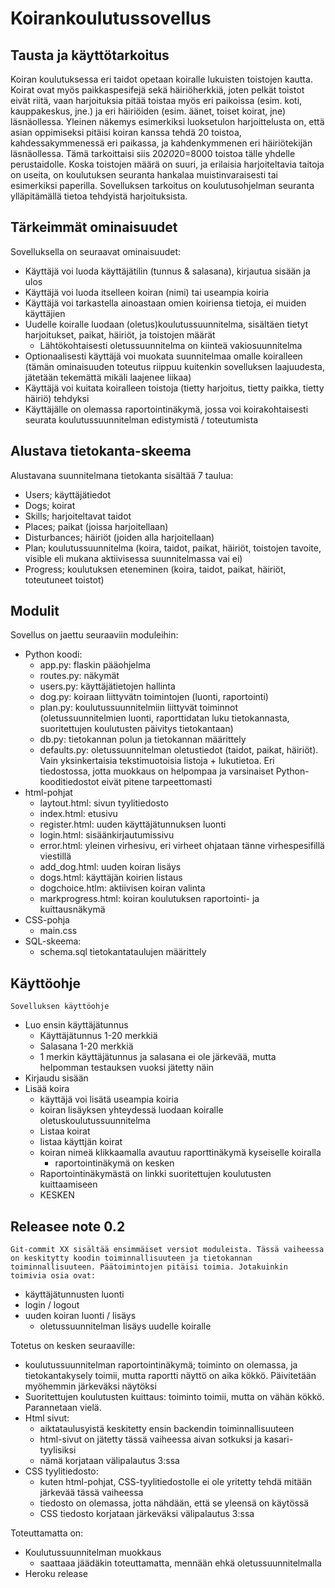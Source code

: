 # Koirankoulutussovellus #

## Tausta ja käyttötarkoitus ##

Koiran koulutuksessa eri taidot opetaan koiralle lukuisten toistojen kautta. Koirat ovat myös paikkaspesifejä sekä häiriöherkkiä, joten pelkät toistot eivät riitä, vaan harjoituksia pitää toistaa myös eri paikoissa (esim. koti, kauppakeskus, jne.) ja eri häiriöiden (esim. äänet, toiset koirat, jne) läsnäollessa. Yleinen näkemys esimerkiksi luoksetulon harjoittelusta on, että asian oppimiseksi pitäisi koiran kanssa tehdä 20 toistoa, kahdessakymmenessä eri paikassa, ja kahdenkymmenen eri häiriötekijän läsnäollessa. Tämä tarkoittaisi siis 20*20*20=8000 toistoa tälle yhdelle perustaidolle. Koska toistojen määrä on suuri, ja erilaisia harjoiteltavia taitoja on useita, on koulutuksen seuranta hankalaa muistinvaraisesti tai esimerkiksi paperilla. Sovelluksen tarkoitus on koulutusohjelman seuranta ylläpitämällä tietoa tehdyistä harjoituksista. 

## Tärkeimmät ominaisuudet ##
Sovelluksella on seuraavat ominaisuudet:
  * Käyttäjä voi luoda käyttäjätilin (tunnus & salasana), kirjautua sisään ja ulos
  * Käyttäjä voi luoda itselleen koiran (nimi) tai useampia koiria
  * Käyttäjä voi tarkastella ainoastaan omien koiriensa tietoja, ei muiden käyttäjien
  * Uudelle koiralle luodaan (oletus)koulutussuunnitelma, sisältäen tietyt harjoitukset, paikat, häiriöt, ja toistojen määrät
	* Lähtökohtaisesti oletussuunnitelma on kiinteä vakiosuunnitelma
   * Optionaalisesti käyttäjä voi muokata suunnitelmaa omalle koiralleen (tämän ominaisuuden toteutus riippuu kuitenkin sovelluksen laajuudesta, jätetään tekemättä mikäli laajenee liikaa)
  * Käyttäjä voi kuitata koiralleen toistoja (tietty harjoitus, tietty paikka, tietty häiriö) tehdyksi
  * Käyttäjälle on olemassa raportointinäkymä, jossa voi koirakohtaisesti seurata koulutussuunnitelman edistymistä / toteutumista


## Alustava tietokanta-skeema ##
Alustavana suunnitelmana tietokanta sisältää 7 taulua:
  * Users; käyttäjätiedot
  * Dogs; koirat
  * Skills; harjoiteltavat taidot
  * Places; paikat (joissa harjoitellaan)
  * Disturbances; häiriöt (joiden alla harjoitellaan)
  * Plan; koulutussuunnitelma (koira, taidot, paikat, häiriöt, toistojen tavoite, visible eli mukana aktiivisessa suunnitelmassa vai ei)
  * Progress; koulutuksen eteneminen (koira, taidot, paikat, häiriöt, toteutuneet toistot)
  
## Modulit
Sovellus on jaettu seuraaviin moduleihin:
  * Python koodi: 
    * app.py: flaskin pääohjelma
    * routes.py: näkymät
    * users.py: käyttäjätietojen hallinta
    * dog.py: koiraan liittyvätn toimintojen (luonti, raportointi) 
    * plan.py: koulutussuunnitelmiin liittyvät toiminnot (oletussuunnitelmien luonti, raporttidatan luku tietokannasta, suoritettujen koulutusten päivitys tietokantaan)
    * db.py: tietokannan polun ja tietokannan määrittely
    * defaults.py: oletussuunnitelman oletustiedot (taidot, paikat, häiriöt). Vain yksinkertaisia tekstimuotoisia listoja + lukutietoa. Eri tiedostossa, jotta muokkaus on helpompaa ja varsinaiset Python-kooditiedostot eivät pitene tarpeettomasti
  * html-pohjat
    * laytout.html: sivun tyylitiedosto
    * index.html: etusivu
    * register.html: uuden käyttäjätunnuksen luonti
    * login.html: sisäänkirjautumissivu
    * error.html: yleinen virhesivu, eri virheet ohjataan tänne virhespesifillä viestillä
    * add_dog.html: uuden koiran lisäys
    * dogs.html: käyttäjän koirien listaus
    * dogchoice.htlm: aktiivisen koiran valinta
    * markprogress.html: koiran koulutuksen raportointi- ja kuittausnäkymä 
  * CSS-pohja
    * main.css
  * SQL-skeema:
    * schema.sql tietokantataulujen määrittely
  


## Käyttöohje
	Sovelluksen käyttöohje
  * Luo ensin käyttäjätunnus 
    * Käyttäjätunnus 1-20 merkkiä
    * Salasana 1-20 merkkiä
    * 1 merkin käyttäjätunnus ja salasana ei ole järkevää, mutta helpomman testauksen vuoksi jätetty näin
  * Kirjaudu sisään
  * Lisää koira
    * käyttäjä voi lisätä useampia koiria
    * koiran lisäyksen yhteydessä luodaan koiralle oletuskoulutussuunnitelma
	* Listaa koirat
    * listaa käyttjän koirat
    * koiran nimeä klikkaamalla avautuu raporttinäkymä kyseiselle koiralla
      * raportointinäkymä on kesken
	* Raportointinäkymästä on linkki suoritettujen koulutusten kuittaamiseen
    * KESKEN
	
	
## Releasee note 0.2
	Git-commit XX sisältää ensimmäiset versiot moduleista. Tässä vaiheessa on keskitytty koodin toiminnallisuuteen ja tietokannan toiminnallisuuteen. Päätoimintojen pitäisi toimia. Jotakuinkin toimivia osia ovat: 
  * käyttäjätunnusten luonti
  * login / logout
  * uuden koiran  luonti / lisäys
    * oletussuunnitelman lisäys uudelle koiralle
	
  Totetus on kesken seuraaville:
  * koulutussuunnitelman raportointinäkymä; toiminto on olemassa, ja tietokantakysely toimii, mutta raportti näyttö on aika kökkö. Päivitetään myöhemmin järkeväksi näytöksi
  * Suoritettujen koulutusten kuittaus: toiminto toimii, mutta on vähän kökkö. Parannetaan vielä. 
  * Html sivut:
    * aiktataulusyistä keskitetty ensin backendin toiminnallisuuteen
    * html-sivut on jätetty tässä vaiheessa aivan sotkuksi ja kasari-tyylisiksi
    * nämä korjataan välipalautus 3:ssa
  * CSS tyylitiedosto: 
    * kuten html-pohjat, CSS-tyylitiedostolle ei ole yritetty tehdä mitään järkevää tässä vaiheessa
    * tiedosto on olemassa, jotta nähdään, että se yleensä on käytössä
    * CSS tiedosto korjataan järkeväksi välipalautus 3:ssa

Toteuttamatta on:
 
  * Koulutussuunnitelman muokkaus
    * saattaaa jäädäkin toteuttamatta, mennään ehkä oletussuunnitelmalla
  * Heroku release
	

